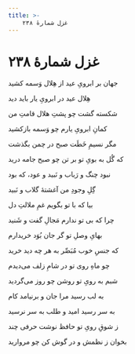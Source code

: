 ```yaml
---
title: >-
    غزل شمارهٔ ۲۳۸
---
```

# غزل شمارهٔ ۲۳۸

<div class="b" id="bn1"><div class="m1"><p>جهان بر ابرویِ عید از هِلال وَسمه کشید</p></div>
<div class="m2"><p>هِلال عید در ابرویِ یار باید دید</p></div></div>
<div class="b" id="bn2"><div class="m1"><p>شکسته گشت چو پشتِ هلال قامتِ من</p></div>
<div class="m2"><p>کمانِ ابرویِ یارم چو وَسمه بازکشید</p></div></div>
<div class="b" id="bn3"><div class="m1"><p>مگر نسیمِ خَطَت صبح در چمن بگذشت</p></div>
<div class="m2"><p>که گُل به بویِ تو بر تن چو صبح جامه درید</p></div></div>
<div class="b" id="bn4"><div class="m1"><p>نبود چنگ و رَباب و نَبید و عود، که بود</p></div>
<div class="m2"><p>گِلِ وجودِ من آغشتهٔ گلاب و نَبید</p></div></div>
<div class="b" id="bn5"><div class="m1"><p>بیا که با تو بگویم غمِ ملالتِ دل</p></div>
<div class="m2"><p>چرا که بی تو ندارم مَجالِ گفت و شَنید</p></div></div>
<div class="b" id="bn6"><div class="m1"><p>بهایِ وصلِ تو گر جان بُوَد خریدارم</p></div>
<div class="m2"><p>که جنسِ خوب مُبَصِّر به هر چه دید خرید</p></div></div>
<div class="b" id="bn7"><div class="m1"><p>چو ماهِ روی تو در شامِ زلف می‌دیدم</p></div>
<div class="m2"><p>شبم به رویِ تو روشن چو روز می‌گردید</p></div></div>
<div class="b" id="bn8"><div class="m1"><p>به لب رسید مرا جان و برنیامد کام</p></div>
<div class="m2"><p>به سر رسید امید و طلب به سر نرسید</p></div></div>
<div class="b" id="bn9"><div class="m1"><p>ز شوقِ رویِ تو حافظ نوشت حرفی چند</p></div>
<div class="m2"><p>بخوان ز نظمش و در گوش کن چو مروارید</p></div></div>

